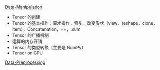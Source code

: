 [Data-Manipulation](Data-Manipulation.ipynb)
+ Tensor 的创建
+ Tensor 的基本操作：算术操作，索引，改变形状（view，reshape，clone，item），Concatenation，==，.sum
+ Tensor 的广播机制
+ 运算的内存开销
+ Tensor 的类型转换（主要是 NumPy）
+ Tensor on GPU

[Data-Preprocessing](Data-Preprocessing.ipynb)